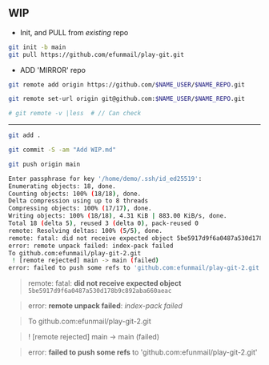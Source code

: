 ## WIP

- Init, and PULL from *existing* repo 

```sh
git init -b main
git pull https://github.com/efunmail/play-git.git
```

- ADD 'MIRROR' repo

```sh
git remote add origin https://github.com/$NAME_USER/$NAME_REPO.git

git remote set-url origin git@github.com:$NAME_USER/$NAME_REPO.git

# git remote -v |less  # // Can check
```

----

```sh
git add .

git commit -S -am "Add WIP.md"
```

```sh
git push origin main

Enter passphrase for key '/home/demo/.ssh/id_ed25519': 
Enumerating objects: 18, done.
Counting objects: 100% (18/18), done.
Delta compression using up to 8 threads
Compressing objects: 100% (17/17), done.
Writing objects: 100% (18/18), 4.31 KiB | 883.00 KiB/s, done.
Total 18 (delta 5), reused 3 (delta 0), pack-reused 0
remote: Resolving deltas: 100% (5/5), done.
remote: fatal: did not receive expected object 5be5917d9f6a0487a530d178b9c892aba660aeac
error: remote unpack failed: index-pack failed
To github.com:efunmail/play-git-2.git
 ! [remote rejected] main -> main (failed)
error: failed to push some refs to 'github.com:efunmail/play-git-2.git'
```


> remote: fatal: **did not receive expected object** `5be5917d9f6a0487a530d178b9c892aba660aeac`

> error: **remote unpack failed**: *index-pack failed*

> To github.com:efunmail/play-git-2.git

>  ! [remote rejected] main -> main (failed)

> error: **failed to push some refs** to 'github.com:efunmail/play-git-2.git'
